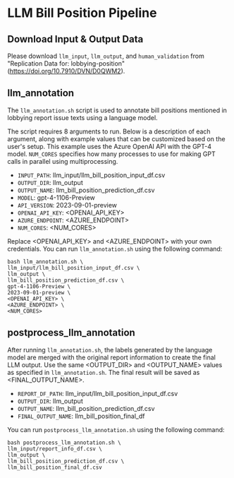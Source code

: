 # LLM Bill Position Pipeline

## Download Input & Output Data
Please download `llm_input`, `llm_output`, and `human_validation` from "Replication Data for: lobbying-position" (https://doi.org/10.7910/DVN/D0QWM2).


## llm_annotation
The `llm_annotation.sh` script is used to annotate bill positions mentioned in lobbying report issue texts using a language model.

The script requires 8 arguments to run. Below is a description of each argument, along with example values that can be customized based on the user's setup. This example uses the Azure OpenAI API with the GPT-4 model. `NUM_CORES` specifies how many processes to use for making GPT calls in parallel using multiprocessing.


- `INPUT_PATH`: llm_input/llm_bill_position_input_df.csv
- `OUTPUT_DIR`: llm_output
- `OUTPUT_NAME`: llm_bill_position_prediction_df.csv
- `MODEL`: gpt-4-1106-Preview
- `API_VERSION`: 2023-09-01-preview
- `OPENAI_API_KEY`: <OPENAI_API_KEY>
- `AZURE_ENDPOINT`: <AZURE_ENDPOINT>
- `NUM_CORES`: <NUM_CORES> 


Replace <OPENAI_API_KEY> and <AZURE_ENDPOINT> with your own credentials.
You can run `llm_annotation.sh` using the following command:
```
bash llm_annotation.sh \
llm_input/llm_bill_position_input_df.csv \
llm_output \
llm_bill_position_prediction_df.csv \
gpt-4-1106-Preview \
2023-09-01-preview \
<OPENAI_API_KEY> \
<AZURE_ENDPOINT> \
<NUM_CORES>
```

## postprocess_llm_annotation
After running `llm_annotation.sh`, the labels generated by the language model are merged with the original report information to create the final LLM output.
Use the same <OUTPUT_DIR> and <OUTPUT_NAME> values as specified in `llm_annotation.sh`.
The final result will be saved as <FINAL_OUTPUT_NAME>.

- `REPORT_DF_PATH`: llm_input/llm_bill_position_input_df.csv
- `OUTPUT_DIR`: llm_output
- `OUTPUT_NAME`: llm_bill_position_prediction_df.csv
- `FINAL_OUTPUT_NAME`: llm_bill_position_final_df

You can run `postprocess_llm_annotation.sh` using the following command:
```
bash postprocess_llm_annotation.sh \
llm_input/report_info_df.csv \
llm_output \
llm_bill_position_prediction_df.csv \
llm_bill_position_final_df.csv
```
